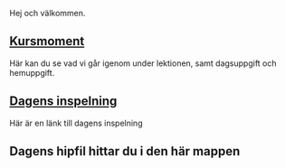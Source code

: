 Hej och välkommen.

## [Kursmoment](https://github.com/Studio-Konkret/Technical-Direction/blob/main/Intro_101/)
Här kan du se vad vi går igenom under lektionen, samt dagsuppgift och hemuppgift.

## [Dagens inspelning](dd)
Här är en länk till dagens inspelning

## Dagens hipfil hittar du i den här mappen
